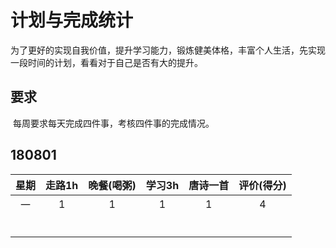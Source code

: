 # 计划与完成统计

​	为了更好的实现自我价值，提升学习能力，锻炼健美体格，丰富个人生活，先实现一段时间的计划，看看对于自己是否有大的提升。





## 要求

​	每周要求每天完成四件事，考核四件事的完成情况。

## 180801

| 星期 | 走路1h | 晚餐(喝粥) | 学习3h | 唐诗一首 | 评价(得分) |
| :--: | :----: | :--------: | :----: | :------: | :--------: |
|  一  |   1    |     1      |   1    |    1     |     4      |
|      |        |            |        |          |            |
|      |        |            |        |          |            |
|      |        |            |        |          |            |
|      |        |            |        |          |            |
|      |        |            |        |          |            |
|      |        |            |        |          |            |





